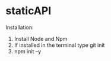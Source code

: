 # staticAPI
Installation:


1. Install Node and Npm
2. If installed  in the terminal type git init
3. npm init –y
